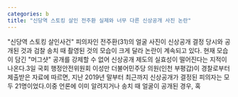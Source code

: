 ```yaml
---
categories: b
title: "신당역 스토킹 살인 전주환 실제와 너무 다른 신상공개 사진 논란"
---
```

"신당역 스토킹 살인사건" 피의자인 전주환(31)의 얼굴 사진이 신상공개 결정 당시와 공개된 것과 검찰 송치 때 촬영된 것의 모습이 크게 달라 논란이 계속되고 있다. 현재 모습이 담긴 "머그샷" 공개를 강제할 수 없어 신상공개 제도의 실효성이 떨어진다는 지적이 나온다.3일 국회 행정안전위원회 이성만 더불어민주당 의원(인천 부평갑)이 경찰로부터 제출받은 자료에 따르면, 지난 2019년 말부터 최근까지 신상공개가 결정된 피의자는 모두 21명이었다.이중 언론에 이미 알려지거나 송치 때 얼굴이 공개된 경우, 혹